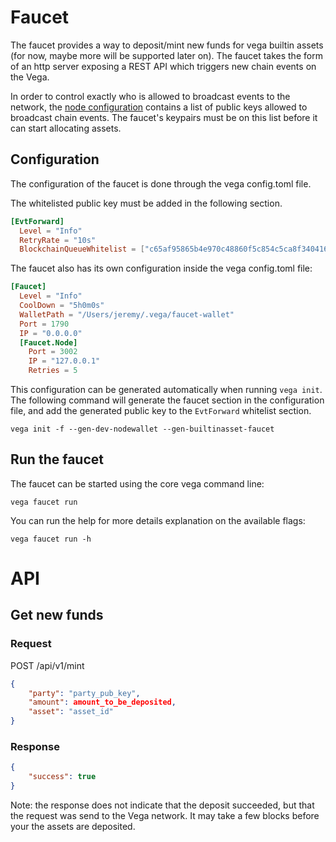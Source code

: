 # Faucet

The faucet provides a way to deposit/mint new funds for vega builtin assets (for now, maybe more will be supported later on).
The faucet takes the form of an http server exposing a REST API which triggers new chain events on the Vega.

In order to control exactly who is allowed to broadcast events to the network, the [node configuration](../config/) contains a list of public keys allowed to broadcast chain events. The faucet's keypairs must be on this list before it can start allocating assets.

## Configuration

The configuration of the faucet is done through the vega config.toml file.

The whitelisted public key must be added in the following section.
```toml
[EvtForward]
  Level = "Info"
  RetryRate = "10s"
  BlockchainQueueWhitelist = ["c65af95865b4e970c48860f5c854c5ca8f340416372f9e72a98ff09e365aa0cf"]
```

The faucet also has its own configuration inside the vega config.toml file:
```toml
[Faucet]
  Level = "Info"
  CoolDown = "5h0m0s"
  WalletPath = "/Users/jeremy/.vega/faucet-wallet"
  Port = 1790
  IP = "0.0.0.0"
  [Faucet.Node]
    Port = 3002
    IP = "127.0.0.1"
    Retries = 5
```

This configuration can be generated automatically when running `vega init`. The following command will generate the faucet section in the configuration file, and add the generated public key to the `EvtForward` whitelist section.
```shell
vega init -f --gen-dev-nodewallet --gen-builtinasset-faucet
```

## Run the faucet

The faucet can be started using the core vega command line:
```shell
vega faucet run
```

You can run the help for more details explanation on the available flags:
```
vega faucet run -h
```

# API

## Get new funds

### Request

POST /api/v1/mint

```json
{
	"party": "party_pub_key",
	"amount": amount_to_be_deposited,
	"asset": "asset_id"
}
```

### Response

```json
{
	"success": true
}
```
Note: the response does not indicate that the deposit succeeded, but that the request was send to the Vega network. It may take a few blocks before your the assets are deposited.
